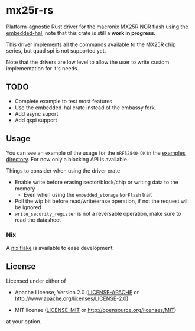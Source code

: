 # mx25r-rs
Platform-agnostic Rust driver for the macronix MX25R NOR flash using the [embedded-hal](https://github.com/rust-embedded/embedded-hal), note that this crate is still a **work in progress**.

This driver implements all the commands available to the MX25R chip series, but quad spi is not supported yet.

Note that the drivers are low level to allow the user to write custom implementation for it's needs.

## TODO
* Complete example to test most features
* Use the embedded-hal crate instead of the embassy fork.
* Add async suport
* Add qspi support

## Usage
You can see an example of the usage for the `nRF52840-DK` in the [examples directory](./examples). For now only a blocking API is available.

Things to consider when using the driver crate

* Enable write before erasing sector/block/chip or writing data to the memory
  * Even when using the `embedded_storage` `NorFlash` trait
* Poll the wip bit before read/write/erase operation, if not the request will be ignored
* `write_security_register` is not a reversable operation, make sure to read the datasheet

### Nix
A [nix flake](https://nixos.wiki/wiki/Flakes) is available to ease development.

## License

Licensed under either of

- Apache License, Version 2.0 ([LICENSE-APACHE](LICENSE-APACHE) or
  http://www.apache.org/licenses/LICENSE-2.0)

- MIT license ([LICENSE-MIT](LICENSE-MIT) or http://opensource.org/licenses/MIT)

at your option.
